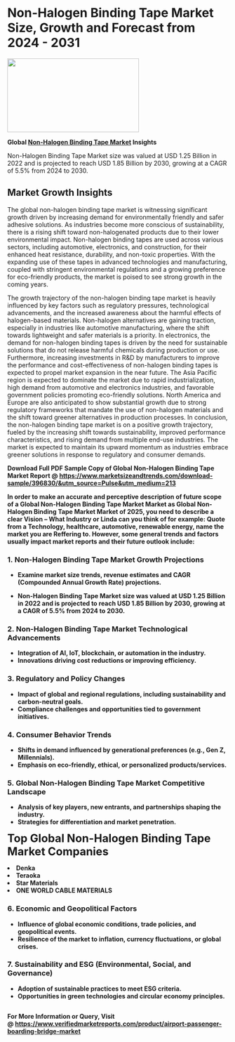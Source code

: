 <H1>Non-Halogen Binding Tape Market Size, Growth and Forecast from 2024 - 2031</H1><img class="aligncenter size-medium wp-image-584254" src="https://thirdeyenews.in/wp-content/uploads/2024/09/Global-Market-Research-300x168.jpeg" alt="" width="300" height="168" /><p><strong>Global&nbsp;<a href="https://www.marketsizeandtrends.com/download-sample/396830/&amp;utm_source=Pulse&amp;utm_medium=213">Non-Halogen Binding Tape Market</a> Insights</strong></p><p>Non-Halogen Binding Tape Market size was valued at USD 1.25 Billion in 2022 and is projected to reach USD 1.85 Billion by 2030, growing at a CAGR of 5.5% from 2024 to 2030.</p><p><h2>Market Growth Insights</h2> <p>The global non-halogen binding tape market is witnessing significant growth driven by increasing demand for environmentally friendly and safer adhesive solutions. As industries become more conscious of sustainability, there is a rising shift toward non-halogenated products due to their lower environmental impact. Non-halogen binding tapes are used across various sectors, including automotive, electronics, and construction, for their enhanced heat resistance, durability, and non-toxic properties. With the expanding use of these tapes in advanced technologies and manufacturing, coupled with stringent environmental regulations and a growing preference for eco-friendly products, the market is poised to see strong growth in the coming years.</p> <p><strong></strong></p> <p>The growth trajectory of the non-halogen binding tape market is heavily influenced by key factors such as regulatory pressures, technological advancements, and the increased awareness about the harmful effects of halogen-based materials. Non-halogen alternatives are gaining traction, especially in industries like automotive manufacturing, where the shift towards lightweight and safer materials is a priority. In electronics, the demand for non-halogen binding tapes is driven by the need for sustainable solutions that do not release harmful chemicals during production or use. Furthermore, increasing investments in R&D by manufacturers to improve the performance and cost-effectiveness of non-halogen binding tapes is expected to propel market expansion in the near future. The Asia Pacific region is expected to dominate the market due to rapid industrialization, high demand from automotive and electronics industries, and favorable government policies promoting eco-friendly solutions. North America and Europe are also anticipated to show substantial growth due to strong regulatory frameworks that mandate the use of non-halogen materials and the shift toward greener alternatives in production processes. In conclusion, the non-halogen binding tape market is on a positive growth trajectory, fueled by the increasing shift towards sustainability, improved performance characteristics, and rising demand from multiple end-use industries. The market is expected to maintain its upward momentum as industries embrace greener solutions in response to regulatory and consumer demands. <p><strong></p><p><span class=""><strong>Download Full PDF Sample Copy of Global Non-Halogen Binding Tape Market Report</strong> @ <a href="https://www.marketsizeandtrends.com/download-sample/396830/&amp;utm_source=Pulse&amp;utm_medium=213" target="_blank">https://www.marketsizeandtrends.com/download-sample/396830/&amp;utm_source=Pulse&amp;utm_medium=213</a></span></p><p>In order to make an accurate and perceptive description of future scope of a Global&nbsp;Non-Halogen Binding Tape Market Market as Global&nbsp;Non-Halogen Binding Tape Market Market of 2025, you need to describe a clear Vision &ndash; What Industry or Linda can you think of for example: Quote from a Technology, healthcare, automotive, renewable energy, name the market you are Reffering to. However, some general trends and factors usually impact market reports and their future outlook include:</p><h3>1.&nbsp;<strong>Non-Halogen Binding Tape Market Growth Projections</strong></h3><ul><li>Examine market size trends, revenue estimates and CAGR (Compounded Annual Growth Rate) projections.</li><li><p>Non-Halogen Binding Tape Market size was valued at USD 1.25 Billion in 2022 and is projected to reach USD 1.85 Billion by 2030, growing at a CAGR of 5.5% from 2024 to 2030.</p></li></ul><h3>2.&nbsp;<strong>Non-Halogen Binding Tape Market Technological Advancements</strong></h3><ul><li>Integration of AI, IoT, blockchain, or automation in the industry.</li><li>Innovations driving cost reductions or improving efficiency.</li></ul><h3>3.&nbsp;<strong>Regulatory and Policy Changes</strong></h3><ul><li>Impact of global and regional regulations, including sustainability and carbon-neutral goals.</li><li>Compliance challenges and opportunities tied to government initiatives.</li></ul><h3>4.&nbsp;<strong>Consumer Behavior Trends</strong></h3><ul><li>Shifts in demand influenced by generational preferences (e.g., Gen Z, Millennials).</li><li>Emphasis on eco-friendly, ethical, or personalized products/services.</li></ul><h3>5.&nbsp;<strong>Global Non-Halogen Binding Tape Market Competitive Landscape</strong></h3><ul><li>Analysis of key players, new entrants, and partnerships shaping the industry.</li><li>Strategies for differentiation and market penetration.</li></ul><p data-pm-slice="1 1 []"><span style="color: inherit; font-family: inherit; font-size: 25px;">Top Global Non-Halogen Binding Tape Market Companies</span></p><div class="" data-test-id=""><p><li>Denka</li><li> Teraoka</li><li> Star Materials</li><li> ONE WORLD CABLE MATERIALS</li></p></div><h3>6.&nbsp;<strong>Economic and Geopolitical Factors</strong></h3><ul><li>Influence of global economic conditions, trade policies, and geopolitical events.</li><li>Resilience of the market to inflation, currency fluctuations, or global crises.</li></ul><h3>7.&nbsp;<strong>Sustainability and ESG (Environmental, Social, and Governance)</strong></h3><ul><li>Adoption of sustainable practices to meet ESG criteria.</li><li>Opportunities in green technologies and circular economy principles.</li></ul><h2><strong style="font-size: 14px;">For More Information or Query, Visit @&nbsp;</strong><a style="background-color: #ffffff; font-size: 14px;" href="https://www.marketsizeandtrends.com/report/non-halogen-binding-tape-market/" target="_blank">https://www.verifiedmarketreports.com/product/airport-passenger-boarding-bridge-market</a></h2>
